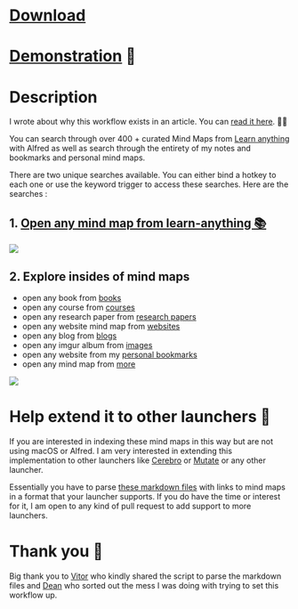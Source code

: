 # [Download](https://www.dropbox.com/s/upmuxh6t88h61mb/learn%20anything.alfredworkflow?dl=1)

# [Demonstration](http://quick.as/b1gwsneao) 🚀

# Description

I wrote about why this workflow exists in an article. You can [read it here](https://medium.com/@NikitaVoloboev/opening-up-my-mind-%EF%B8%8F-575c8ece8a24). ✍🏻


You can search through  over 400 + curated Mind Maps from [Learn anything](https://github.com/nikitavoloboev/learn-anything) with Alfred as well as search through the entirety of my notes and bookmarks and personal mind maps.

There are two unique searches available. You can either bind a hotkey to each one or use the keyword trigger to access these searches. Here are the searches : 

## 1. [Open any mind map from learn-anything 📚](https://learn-anything.xyz)

![](http://i.imgur.com/SymyfvG.png)

## 2. Explore insides of mind maps

- open any book from [books](http://nikitavoloboev.xyz/learn-anything/research/books/)
- open any course from [courses](http://nikitavoloboev.xyz/learn-anything/research/courses/)
- open any research paper from [research papers](http://nikitavoloboev.xyz/learn-anything/research/research-papers/)
- open any website mind map from [websites](http://nikitavoloboev.xyz/learn-anything/research/websites/)
- open any blog from [blogs](https://my.mindnode.com/Lr33AxQg1yTrPzYJrAbFD7E6Wr7cM6YyoUfXaEzp#-1373.6,-2223.5,2)
- open any imgur album from [images](https://my.mindnode.com/mTasm9Ay8VtFs7fHRPDUSdEMqHExtjpcgwjBeUTC#108.8,-1795.2,-2)
- open any website from my [personal bookmarks](https://my.mindnode.com/kL6z7YcRCypY231XFThBsoYMKyxbUA3yyzQcgVg7)
- open any mind map from [more](https://my.mindnode.com/YyJtZap3S6BLzLq8FvBqcDM1fpzom5JfeXripa9w#198.0,-369.8,1)

![](http://i.imgur.com/4wvJNy6.png)

# Help extend it to other launchers 🎊

If you are interested in indexing these mind maps in this way but are not using macOS or Alfred. I am very interested in extending this implementation to other launchers like [Cerebro](https://cerebroapp.com/) or [Mutate](https://github.com/qdore/Mutate) or any other launcher. 

Essentially you have to parse [these markdown files](https://github.com/nikitavoloboev/alfred-my-mind/tree/master/inside) with links to mind maps in a format that your launcher supports. If you do have the time or interest for it, I am open to any kind of pull request to add support to more launchers.

# Thank you 💙

Big thank you to [Vitor](https://github.com/vitorgalvao) who kindly shared the script to parse the markdown files and [Dean](https://github.com/deanishe) who sorted out the mess I was doing with trying to set this workflow up.
